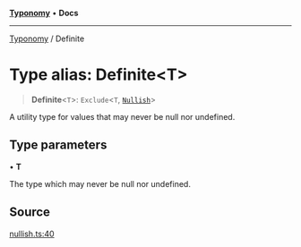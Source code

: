 [**Typonomy**](../README.md) • **Docs**

***

[Typonomy](../globals.md) / Definite

# Type alias: Definite\<T\>

> **Definite**\<`T`\>: `Exclude`\<`T`, [`Nullish`](Nullish.md)\>

A utility type for values that may never be null nor undefined.

## Type parameters

• **T**

The type which may never be null nor undefined.

## Source

[nullish.ts:40](https://github.com/softcraft-development/typonomy/blob/289df70d83b2b1e3049cb23856e86e275cb8aa8a/src/nullish.ts#L40)
